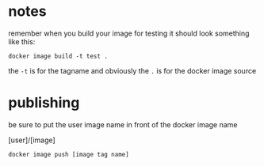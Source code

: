 # notes

remember when you build your image for testing it should look something like this:

```
docker image build -t test .
```
the `-t` is for the tagname and 
obviously the `.` is for the docker image source 


# publishing

be sure to put the user image name in front of the docker image name

[user]/[image]

```
docker image push [image tag name]
```